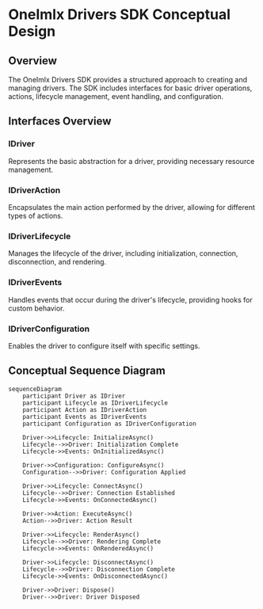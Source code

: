 ﻿# OneImlx Drivers SDK Conceptual Design

## Overview

The OneImlx Drivers SDK provides a structured approach to creating and managing drivers. The SDK includes interfaces for basic driver operations, actions, lifecycle management, event handling, and configuration.

## Interfaces Overview

### IDriver
Represents the basic abstraction for a driver, providing necessary resource management.

### IDriverAction
Encapsulates the main action performed by the driver, allowing for different types of actions.

### IDriverLifecycle
Manages the lifecycle of the driver, including initialization, connection, disconnection, and rendering.

### IDriverEvents
Handles events that occur during the driver's lifecycle, providing hooks for custom behavior.

### IDriverConfiguration
Enables the driver to configure itself with specific settings.

## Conceptual Sequence Diagram

```mermaid
sequenceDiagram
    participant Driver as IDriver
    participant Lifecycle as IDriverLifecycle
    participant Action as IDriverAction
    participant Events as IDriverEvents
    participant Configuration as IDriverConfiguration

    Driver->>Lifecycle: InitializeAsync()
    Lifecycle-->>Driver: Initialization Complete
    Lifecycle->>Events: OnInitializedAsync()

    Driver->>Configuration: ConfigureAsync()
    Configuration-->>Driver: Configuration Applied

    Driver->>Lifecycle: ConnectAsync()
    Lifecycle-->>Driver: Connection Established
    Lifecycle->>Events: OnConnectedAsync()

    Driver->>Action: ExecuteAsync()
    Action-->>Driver: Action Result

    Driver->>Lifecycle: RenderAsync()
    Lifecycle-->>Driver: Rendering Complete
    Lifecycle->>Events: OnRenderedAsync()

    Driver->>Lifecycle: DisconnectAsync()
    Lifecycle-->>Driver: Disconnection Complete
    Lifecycle->>Events: OnDisconnectedAsync()

    Driver->>Driver: Dispose()
    Driver-->>Driver: Driver Disposed

